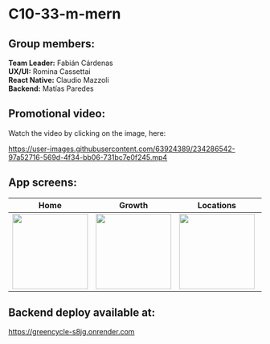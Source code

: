 # C10-33-m-mern

## Group members: 

**Team Leader:** Fabián Cárdenas  
**UX/UI:** Romina Cassettai  
**React Native:** Claudio Mazzoli  
**Backend:** Matías Paredes


## Promotional video:
Watch the video by clicking on the image, here:

https://user-images.githubusercontent.com/63924389/234286542-97a52716-569d-4f34-bb06-731bc7e0f245.mp4

## App screens:

| Home | Growth | Locations | Swap | FAQs | News |
| --- | --- | --- | --- | --- | --- |
| <img src="https://drive.google.com/uc?export=view&id=1dLGRZzkrZJ9LpM5EVb7vt1wggqaaz9bH" width="150"  > | <img src="https://drive.google.com/uc?export=view&id=1pdtSxT6vSfyxjNA68oEANGwn25qga6Ji" width="150"  > | <img src="https://drive.google.com/uc?export=view&id=1pXmgM9a7dMYehM91Hzbs7U6JdfUWbBIP" width="150"  > | <img src="https://drive.google.com/uc?export=view&id=1WvkCUmPcezzrbKib6gc77L3Ld9D4QMdv" width="150"  > | <img src="https://drive.google.com/uc?export=view&id=1UueL1g8JAzRPJiFucZsKFmbWT7ZnEl9C" width="150"  > | <img src="https://drive.google.com/uc?export=view&id=1EfA8c-g9BAh0g3DRoYhl1rknom-hgxXb" width="150"  >
  
      
      
     
      
      
## Backend deploy available at: 
https://greencycle-s8jg.onrender.com  



